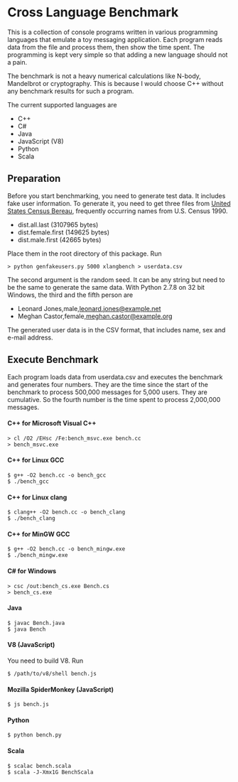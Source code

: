 Cross Language Benchmark
========================

This is a collection of console programs written in various
programming languages that emulate a toy messaging application. Each
program reads data from the file and process them, then show the time
spent. The programming is kept very simple so that adding a new
language should not a pain.

The benchmark is not a heavy numerical calculations like N-body,
Mandelbrot or cryptography. This is because I would choose C++ without
any benchmark results for such a program.

The current supported languages are

- C++
- C#
- Java
- JavaScript (V8)
- Python
- Scala

## Preparation

Before you start benchmarking, you need to generate test data. It
includes fake user information. To generate it, you need to get three
files from
[United States Census Bereau](http://www.census.gov/genealogy/www/data/1990surnames/names_files.html),
frequently occurring names from U.S. Census 1990.

- dist.all.last (3107965 bytes)
- dist.female.first (149625 bytes)
- dist.male.first (42665 bytes)

Place them in the root directory of this package. Run

```
> python genfakeusers.py 5000 xlangbench > userdata.csv
```

The second argument is the random seed. It can be any string but need
to be the same to generate the same data. With Python 2.7.8 on 32 bit
Windows, the third and the fifth person are

- Leonard Jones,male,leonard.jones@example.net
- Meghan Castor,female,meghan.castor@example.org

The generated user data is in the CSV format, that includes name, sex
and e-mail address.

## Execute Benchmark

Each program loads data from userdata.csv and executes the benchmark
and generates four numbers. They are the time since the start of the
benchmark to process 500,000 messages for 5,000 users. They are
cumulative. So the fourth number is the time spent to process
2,000,000 messages.

#### C++ for Microsoft Visual C++

```
> cl /O2 /EHsc /Fe:bench_msvc.exe bench.cc
> bench_msvc.exe
```

#### C++ for Linux GCC

```
$ g++ -O2 bench.cc -o bench_gcc
$ ./bench_gcc
```

#### C++ for Linux clang

```
$ clang++ -O2 bench.cc -o bench_clang
$ ./bench_clang
```

#### C++ for MinGW GCC

```
$ g++ -O2 bench.cc -o bench_mingw.exe
$ ./bench_mingw.exe
```

#### C# for Windows

```
> csc /out:bench_cs.exe Bench.cs
> bench_cs.exe
```

#### Java

```
$ javac Bench.java
$ java Bench
```

#### V8 (JavaScript)

You need to build V8. Run

```
$ /path/to/v8/shell bench.js
```

#### Mozilla SpiderMonkey (JavaScript)

```
$ js bench.js
```

#### Python

```
$ python bench.py
```

#### Scala

```
$ scalac bench.scala
$ scala -J-Xmx1G BenchScala
```